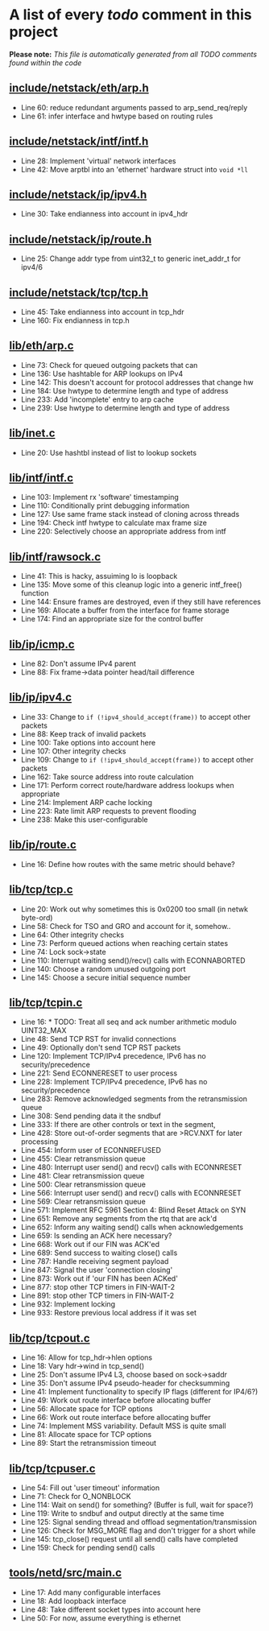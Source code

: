 # A list of every _todo_ comment in this project
**Please note:** _This file is automatically generated from all TODO comments found within the code_
## [include/netstack/eth/arp.h](include/netstack/eth/arp.h)
  - Line 60: reduce redundant arguments passed to arp_send_req/reply
  - Line 61: infer interface and hwtype based on routing rules

## [include/netstack/intf/intf.h](include/netstack/intf/intf.h)
  - Line 28: Implement 'virtual' network interfaces
  - Line 42: Move arptbl into an 'ethernet' hardware struct into `void *ll`

## [include/netstack/ip/ipv4.h](include/netstack/ip/ipv4.h)
  - Line 30: Take endianness into account in ipv4_hdr

## [include/netstack/ip/route.h](include/netstack/ip/route.h)
  - Line 25: Change addr type from uint32_t to generic inet_addr_t for ipv4/6

## [include/netstack/tcp/tcp.h](include/netstack/tcp/tcp.h)
  - Line 45: Take endianness into account in tcp_hdr
  - Line 160: Fix endianness in tcp.h

## [lib/eth/arp.c](lib/eth/arp.c)
  - Line 73: Check for queued outgoing packets that can
  - Line 136: Use hashtable for ARP lookups on IPv4
  - Line 142: This doesn't account for protocol addresses that change hw
  - Line 184: Use hwtype to determine length and type of address
  - Line 233: Add 'incomplete' entry to arp cache
  - Line 239: Use hwtype to determine length and type of address

## [lib/inet.c](lib/inet.c)
  - Line 20: Use hashtbl instead of list to lookup sockets

## [lib/intf/intf.c](lib/intf/intf.c)
  - Line 103: Implement rx 'software' timestamping
  - Line 110: Conditionally print debugging information
  - Line 127: Use same frame stack instead of cloning across threads
  - Line 194: Check intf hwtype to calculate max frame size
  - Line 220: Selectively choose an appropriate address from intf

## [lib/intf/rawsock.c](lib/intf/rawsock.c)
  - Line 41: This is hacky, assuiming lo is loopback
  - Line 135: Move some of this cleanup logic into a generic intf_free() function
  - Line 144: Ensure frames are destroyed, even if they still have references
  - Line 169: Allocate a buffer from the interface for frame storage
  - Line 174: Find an appropriate size for the control buffer

## [lib/ip/icmp.c](lib/ip/icmp.c)
  - Line 82: Don't assume IPv4 parent
  - Line 88: Fix frame->data pointer head/tail difference

## [lib/ip/ipv4.c](lib/ip/ipv4.c)
  - Line 33: Change to `if (!ipv4_should_accept(frame))` to accept other packets
  - Line 88: Keep track of invalid packets
  - Line 100: Take options into account here
  - Line 107: Other integrity checks
  - Line 109: Change to `if (!ipv4_should_accept(frame))` to accept other packets
  - Line 162: Take source address into route calculation
  - Line 171: Perform correct route/hardware address lookups when appropriate
  - Line 214: Implement ARP cache locking
  - Line 223: Rate limit ARP requests to prevent flooding
  - Line 238: Make this user-configurable

## [lib/ip/route.c](lib/ip/route.c)
  - Line 16: Define how routes with the same metric should behave?

## [lib/tcp/tcp.c](lib/tcp/tcp.c)
  - Line 20: Work out why sometimes this is 0x0200 too small (in netwk byte-ord)
  - Line 58: Check for TSO and GRO and account for it, somehow..
  - Line 64: Other integrity checks
  - Line 73: Perform queued actions when reaching certain states
  - Line 74: Lock sock->state
  - Line 110: Interrupt waiting send()/recv() calls with ECONNABORTED
  - Line 140: Choose a random unused outgoing port
  - Line 145: Choose a secure initial sequence number

## [lib/tcp/tcpin.c](lib/tcp/tcpin.c)
  - Line 16: * TODO: Treat all seq and ack number arithmetic modulo UINT32_MAX
  - Line 48: Send TCP RST for invalid connections
  - Line 49: Optionally don't send TCP RST packets
  - Line 120: Implement TCP/IPv4 precedence, IPv6 has no security/precedence
  - Line 221: Send ECONNERESET to user process
  - Line 228: Implement TCP/IPv4 precedence, IPv6 has no security/precedence
  - Line 283: Remove acknowledged segments from the retransmission queue
  - Line 308: Send pending data it the sndbuf
  - Line 333: If there are other controls or text in the segment,
  - Line 428: Store out-of-order segments that are >RCV.NXT for later processing
  - Line 454: Inform user of ECONNREFUSED
  - Line 455: Clear retransmission queue
  - Line 480: Interrupt user send() and recv() calls with ECONNRESET
  - Line 481: Clear retransmission queue
  - Line 500: Clear retransmission queue
  - Line 566: Interrupt user send() and recv() calls with ECONNRESET
  - Line 569: Clear retransmission queue
  - Line 571: Implement RFC 5961 Section 4: Blind Reset Attack on SYN
  - Line 651: Remove any segments from the rtq that are ack'd
  - Line 652: Inform any waiting send() calls when acknowledgements
  - Line 659: Is sending an ACK here necessary?
  - Line 668: Work out if our FIN was ACK'ed
  - Line 689: Send success to waiting close() calls
  - Line 787: Handle receiving segment payload
  - Line 847: Signal the user 'connection closing'
  - Line 873: Work out if 'our FIN has been ACKed'
  - Line 877: stop other TCP timers in FIN-WAIT-2
  - Line 891: stop other TCP timers in FIN-WAIT-2
  - Line 932: Implement locking
  - Line 933: Restore previous local address if it was set

## [lib/tcp/tcpout.c](lib/tcp/tcpout.c)
  - Line 16: Allow for tcp_hdr->hlen options
  - Line 18: Vary hdr->wind in tcp_send()
  - Line 25: Don't assume IPv4 L3, choose based on sock->saddr
  - Line 35: Don't assume IPv4 pseudo-header for checksumming
  - Line 41: Implement functionality to specify IP flags (different for IP4/6?)
  - Line 49: Work out route interface before allocating buffer
  - Line 56: Allocate space for TCP options
  - Line 66: Work out route interface before allocating buffer
  - Line 74: Implement MSS variability. Default MSS is quite small
  - Line 81: Allocate space for TCP options
  - Line 89: Start the retransmission timeout

## [lib/tcp/tcpuser.c](lib/tcp/tcpuser.c)
  - Line 54: Fill out 'user timeout' information
  - Line 71: Check for O_NONBLOCK
  - Line 114: Wait on send() for something? (Buffer is full, wait for space?)
  - Line 119: Write to sndbuf and output directly at the same time
  - Line 125: Signal sending thread and offload segmentation/transmission
  - Line 126: Check for MSG_MORE flag and don't trigger for a short while
  - Line 145: tcp_close() request until all send() calls have completed
  - Line 159: Check for pending send() calls

## [tools/netd/src/main.c](tools/netd/src/main.c)
  - Line 17: Add many configurable interfaces
  - Line 18: Add loopback interface
  - Line 48: Take different socket types into account here
  - Line 50: For now, assume everything is ethernet

